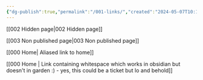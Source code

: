 ```yaml
---
{"dg-publish":true,"permalink":"/001-links/","created":"2024-05-07T10:12:25.000-05:00","updated":"2024-05-07T10:12:25.000-05:00"}
---
```


[[002 Hidden page\|002 Hidden page]]

[[003 Non published page\|003 Non published page]]

[[000 Home\| Aliased link to home]]

[[000 Home \| Link containing whitespace which works in obsidian but doesn't in garden :) - yes, this could be a ticket but lo and behold]]

